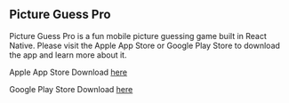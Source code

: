 ## Picture Guess Pro

Picture Guess Pro is a fun mobile picture guessing game built in React Native. Please visit the Apple App Store or Google Play Store to download the app and learn more about it. 

Apple App Store Download [here](https://itunes.apple.com/us/app/picture-guess-pro/id1441917081)

Google Play Store Download [here](https://play.google.com/store/apps/details?id=com.spunkymonkeygames.pictureguesspro)
